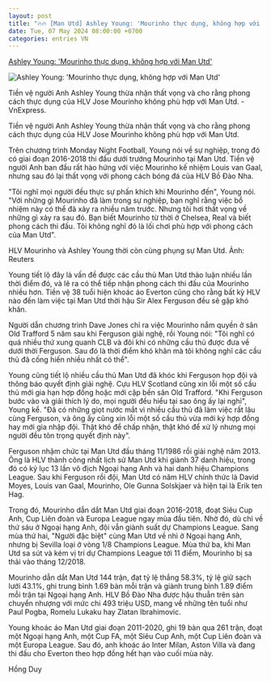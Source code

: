```yaml
---
layout: post
title: "🔥🔥 [Man Utd] Ashley Young: 'Mourinho thực dụng, không hợp với Man Utd'"
date: Tue, 07 May 2024 08:00:00 +0700
categories: entries VN
---
```

[Ashley Young: 'Mourinho thực dụng, không hợp với Man Utd'](https://vnexpress.net/ashley-young-mourinho-thuc-dung-khong-hop-voi-man-utd-4743261.html)

![Ashley Young: 'Mourinho thực dụng, không hợp với Man Utd'](https://vcdn1-thethao.vnecdn.net/2024/05/07/js117277384-reuters-manchester-6705-2191-1715084775.jpg?w=1200&h=0&q=100&dpr=1&fit=crop&s=EX1LUXHJbZGprPsVRSfHcQ)

Tiền vệ người Anh Ashley Young thừa nhận thất vọng và cho rằng phong cách thực dụng của HLV Jose Mourinho không phù hợp với Man Utd. - VnExpress.

Tiền vệ người Anh Ashley Young thừa nhận thất vọng và cho rằng phong cách thực dụng của HLV Jose Mourinho không phù hợp với Man Utd.

Trên chương trình Monday Night Football, Young nói về sự nghiệp, trong đó có giai đoạn 2016-2018 thi đấu dưới trướng Mourinho tại Man Utd. Tiền vệ người Anh ban đầu rất hào hứng với việc Mourinho kế nhiệm Louis van Gaal, nhưng sau đó lại thất vọng với phong cách bóng đá của HLV Bồ Đào Nha.

"Tôi nghĩ mọi người đều thực sự phấn khích khi Mourinho đến", Young nói. "Với những gì Mourinho đã làm trong sự nghiệp, bạn nghĩ rằng việc bổ nhiệm này có thể đã xảy ra nhiều năm trước. Nhưng tôi hơi thất vọng về những gì xảy ra sau đó. Bạn biết Mourinho từ thời ở Chelsea, Real và biết phong cách thi đấu. Tôi không nghĩ đó là lối chơi phù hợp với phong cách của Man Utd".

HLV Mourinho và Ashley Young thời còn cùng phụng sự Man Utd. Ảnh: Reuters

Young tiết lộ đây là vấn đề được các cầu thủ Man Utd thảo luận nhiều lần thời điểm đó, và lẽ ra có thể tiếp nhận phong cách thi đấu của Mourinho nhiều hơn. Tiền vệ 38 tuổi hiện khoác áo Everton cũng cho rằng bất kỳ HLV nào đến làm việc tại Man Utd thời hậu Sir Alex Ferguson đều sẽ gặp khó khăn.

Người dẫn chương trình Dave Jones chỉ ra việc Mourinho nắm quyền ở sân Old Trafford 5 năm sau khi Ferguson giải nghệ, rồi Young nói: "Tôi nghĩ có quá nhiều thứ xung quanh CLB và đôi khi có những cầu thủ được đưa về dưới thời Ferguson. Sau đó là thời điểm khó khăn mà tôi không nghĩ các cầu thủ đã cống hiến nhiều nhất có thể".

Young cũng tiết lộ nhiều cầu thủ Man Utd đã khóc khi Ferguson họp đội và thông báo quyết định giải nghệ. Cựu HLV Scotland cũng xin lỗi một số cầu thủ mới gia hạn hợp đồng hoặc mới cập bến sân Old Trafford. "Khi Ferguson bước vào và giải thích lý do, mọi người đều hiểu tại sao ông ấy lại nghỉ", Young kể. "Đã có những giọt nước mắt vì nhiều cầu thủ đã làm việc rất lâu cùng Ferguson, và ông ấy cũng xin lỗi một số cầu thủ vừa mới ký hợp đồng hay mới gia nhập đội. Thật khó để chấp nhận, thật khó để xử lý nhưng mọi người đều tôn trọng quyết định này".

Ferguson nhậm chức tại Man Utd đầu tháng 11/1986 rồi giải nghệ năm 2013. Ông là HLV thành công nhất lịch sử Man Utd khi giành 37 danh hiệu, trong đó có kỷ lục 13 lần vô địch Ngoại hạng Anh và hai danh hiệu Champions League. Sau khi Ferguson rồi đội, Man Utd có năm HLV chính thức là David Moyes, Louis van Gaal, Mourinho, Ole Gunna Solskjaer và hiện tại là Erik ten Hag.

Trong đó, Mourinho dẫn dắt Man Utd giai đoạn 2016-2018, đoạt Siêu Cup Anh, Cup Liên đoàn và Europa League ngay mùa đầu tiên. Nhờ đó, dù chỉ về thứ sáu ở Ngoại hạng Anh, đội vẫn giành suất dự Champions League. Sang mùa thứ hai, "Người đặc biệt" cùng Man Utd về nhì ở Ngoại hạng Anh, nhưng bị Sevilla loại ở vòng 1/8 Champions League. Mùa thứ ba, khi Man Utd sa sút và kém vị trí dự Champions League tới 11 điểm, Mourinho bị sa thải vào tháng 12/2018.

Mourinho dẫn dắt Man Utd 144 trận, đạt tỷ lệ thắng 58.3%, tỷ lệ giữ sạch lưới 43.1%, ghi trung bình 1.69 bàn mỗi trận và giành trung bình 1.89 điểm mỗi trận tại Ngoại hạng Anh. HLV Bồ Đào Nha được hậu thuẫn trên sàn chuyển nhượng với mức chi 493 triệu USD, mang về những tên tuổi như Paul Pogba, Romelu Lukaku hay Zlatan Ibrahimovic.

Young khoác áo Man Utd giai đoạn 2011-2020, ghi 19 bàn qua 261 trận, đoạt một Ngoại hạng Anh, một Cup FA, một Siêu Cup Anh, một Cup Liên đoàn và một Europa League. Sau đó, anh khoác áo Inter Milan, Aston Villa và đang thi đấu cho Everton theo hợp đồng hết hạn vào cuối mùa này.

Hồng Duy

